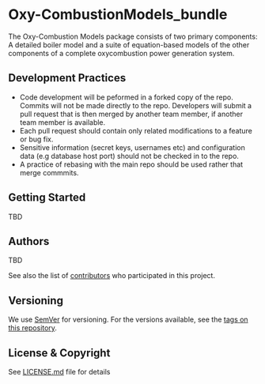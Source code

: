 # Oxy-CombustionModels_bundle
The Oxy-Combustion Models package consists of two primary components: A detailed boiler model and a suite of equation-based models of the other components of a complete oxycombustion power generation system.

## Development Practices

* Code development will be peformed in a forked copy of the repo. Commits will not be 
  made directly to the repo. Developers will submit a pull request that is then merged
  by another team member, if another team member is available.
* Each pull request should contain only related modifications to a feature or bug fix.  
* Sensitive information (secret keys, usernames etc) and configuration data 
  (e.g database host port) should not be checked in to the repo.
* A practice of rebasing with the main repo should be used rather that merge commmits.

## Getting Started

TBD

## Authors

TBD

See also the list of [contributors](https://github.com/CCSI-Toolset/Oxy-CombustionModels_bundle/contributors) who participated in this project.

## Versioning

We use [SemVer](http://semver.org/) for versioning. For the versions available, 
see the [tags on this repository](https://github.com/CCSI-Toolset/Oxy-CombustionModels_bundle/tags). 

## License & Copyright

See [LICENSE.md](LICENSE.md) file for details
